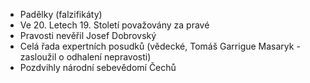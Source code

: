 - Padělky (falzifikáty)
- Ve 20. Letech 19. Století považovány za pravé
- Pravosti nevěřil Josef Dobrovský 
- Celá řada expertních posudků (vědecké, Tomáš Garrigue Masaryk - zasloužil o odhalení nepravosti)
- Pozdvihly národní sebevědomí Čechů